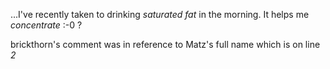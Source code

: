 ...I've recently taken to drinking *saturated fat* in the morning.  It helps me *concentrate* :-0 ?

brickthorn's comment was in reference to Matz's full name which is on line *2*